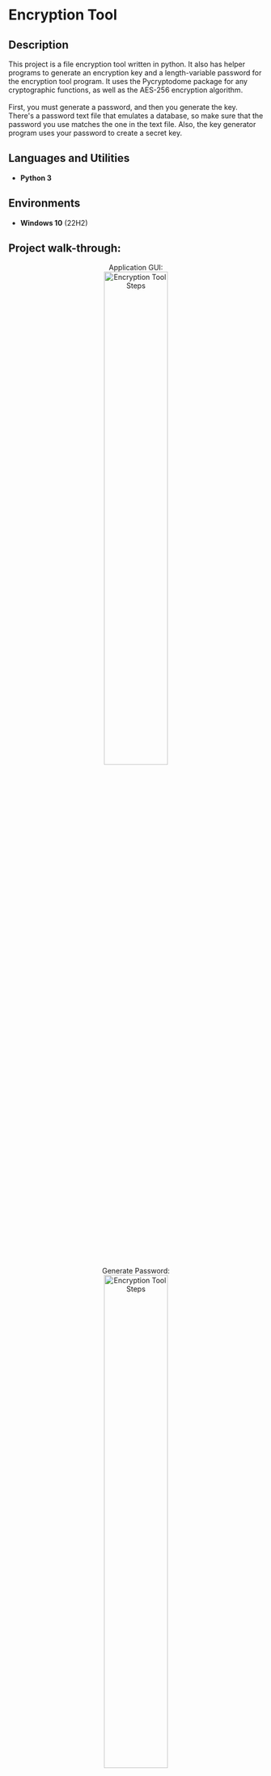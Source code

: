 # Encryption Tool

<h2>Description</h2>
This project is a file encryption tool written in python. It also has helper programs to generate an encryption key and a length-variable password for the encryption tool program. It uses the Pycryptodome package for any cryptographic functions, as well as the AES-256 encryption algorithm.
<br />
<br />
First, you must generate a password, and then you generate the key. There's a password text file that emulates a database, so make sure that the password you use matches the one in the text file. Also, the key generator program uses your password to create a secret key.
<br />


<h2>Languages and Utilities</h2>

- <b>Python 3</b>

<h2>Environments</h2>

- <b>Windows 10</b> (22H2)

<h2>Project walk-through:</h2>

<p align="center">
Application GUI: <br/>
<img src="https://i.imgur.com/xNXP3DN.png" height="50%" width="50%" alt="Encryption Tool Steps"/>
<br />
<br />
Generate Password: <br/>
<img src="https://i.imgur.com/23yQIu9.png" height="50%" width="50%" alt="Encryption Tool Steps"/>
<br />
<br />
Generate Key: <br/>
<img src="https://i.imgur.com/GAYiuie.png" height="50%" width="50%" alt="Encryption Tool Steps"/>
</p>

<!--
 ```diff
- text in red
+ text in green
! text in orange
# text in gray
@@ text in purple (and bold)@@
```
--!>
